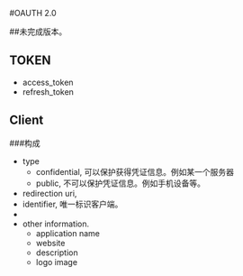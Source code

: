 #OAUTH 2.0

##未完成版本。


## TOKEN

* access_token
* refresh_token




## Client

###构成
* type
	* confidential, 可以保护获得凭证信息。例如某一个服务器
	* public, 不可以保护凭证信息。例如手机设备等。
* redirection uri, 
* identifier, 唯一标识客户端。
* 
* other information.
	* application name
	* website
	* description
	* logo image
